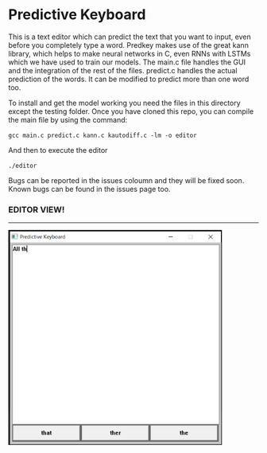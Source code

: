 # Predictive Keyboard

This is a text editor which can predict the text that you want to input, even before you completely type a word.
Predkey makes use of the great kann library, which helps to make neural networks in C, even RNNs with LSTMs which we have used to train our models.
The main.c file handles the GUI and the integration of the rest of the files. predict.c handles the actual prediction of the words.
It can be modified to predict more than one word too.

To install and get the model working you need the files in this directory except the testing folder.
Once you have cloned this repo, you can compile the main file by using the command:

```
gcc main.c predict.c kann.c kautodiff.c -lm -o editor
```

And then to execute the editor 
```
./editor
```

Bugs can be reported in the issues coloumn and they will be fixed soon.
Known bugs can be found in the issues page too.

### EDITOR VIEW!
---
<img src='editor.png' width=430>

